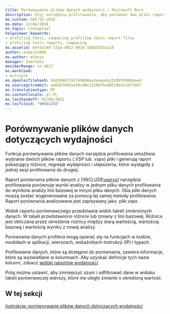 ```yaml
---
title: Porównywanie plików danych wydajności | Microsoft Docs
description: Użyj narzędzia profilowania, aby porównać dwa pliki raportów (. vsp lub. vsps). Porównanie pokazuje różnice, regresje wydajności i ulepszenia.
ms.custom: SEO-VS-2020
ms.date: 11/04/2016
ms.topic: conceptual
helpviewer_keywords:
- profiling tools, comparing profiling tools report files
- profiling tools reports, comparing
ms.assetid: e6fda144-f21d-4912-9d16-1b8d3555a210
author: mikejo5000
ms.author: mikejo
manager: jmartens
monikerRange: vs-2017
ms.workload:
- multiple
ms.openlocfilehash: 5dd59467292769608ea2eaea4a2520870906aaed
ms.sourcegitcommit: ae6d47b09a439cd0e13180f5e89510e3e347fd47
ms.translationtype: MT
ms.contentlocale: pl-PL
ms.lasthandoff: 02/08/2021
ms.locfileid: "99941258"
---
```

# <a name="compare-performance-data-files"></a>Porównywanie plików danych dotyczących wydajności

Funkcja porównywania plików danych narzędzia profilowania umożliwia wybranie dwóch plików raportu (.*VSP* lub. *vsps*) pliki i generują raport pokazujący różnice, regresje wydajności i ulepszenia, które wystąpiły z jednej sesji profilowania do drugiej.

Raport porównania plików danych z [!INCLUDE[vsprvs](../code-quality/includes/vsprvs_md.md)] narzędzia profilowania porównuje wyniki analizy w jednym pliku danych profilowania do wyników analizy linii bazowej w innym pliku danych. Oba pliki danych muszą zostać wygenerowane za pomocą tej samej metody profilowania. Raport porównania analizowane jest zapisywany jako. plik *vsps* .

Widok raportu porównawczego przedstawia widok tabeli zmienionych danych. W tabeli przedstawiono różnice lub zmiany z linii bazowej. Różnica jest obliczana przez określenie różnicy między starą wartością, wartością bazową i wartością wyniku z nowej analizy.

Porównania danych profilera mogą opierać się na funkcjach w kodzie, modułach w aplikacji, wierszach, wskaźnikach instrukcji (IP) i typach.

Profilowanie danych, które są dostępne do porównania, zawiera informacje, które są wyświetlane w kolumnach. Aby uzyskać definicje tych nazw kolumn, zobacz [widoki raportów wydajności](../profiling/performance-report-views.md).

Próg można ustawić, aby zmniejszyć szum i odfiltrować dane w widoku tabeli porównawczej wierszy, które nie uległy zmianie o określoną wartość.

## <a name="in-this-section"></a>W tej sekcji

[Instrukcje: porównywanie plików danych dotyczących wydajności](../profiling/how-to-compare-performance-data-files.md)

